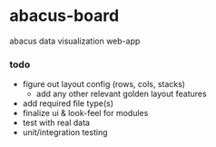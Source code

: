 # abacus-board
 abacus data visualization web-app

### todo
- figure out layout config (rows, cols, stacks)
  - add any other relevant golden layout features
- add required file type(s)
- finalize ui & look-feel for modules
- test with real data
- unit/integration testing
